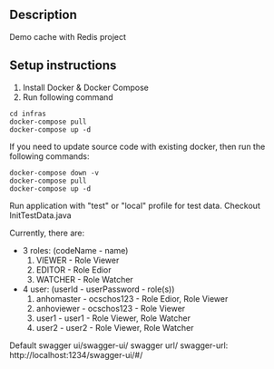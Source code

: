 ## Description
Demo cache with Redis project

## Setup instructions
1. Install Docker & Docker Compose
2. Run following command

```shell
cd infras
docker-compose pull
docker-compose up -d
```

If you need to update source code with existing docker, then run the following commands:

```shell
docker-compose down -v
docker-compose pull
docker-compose up -d
```

Run application with "test" or "local" profile for test data.
Checkout InitTestData.java

Currently, there are: 
- 3 roles: (codeName - name)
    1. VIEWER - Role Viewer
    2. EDITOR - Role Edior
    3. WATCHER - Role Watcher
- 4 user: (userId - userPassword - role(s))
    1. anhomaster - ocschos123 - Role Edior, Role Viewer
    2. anhoviewer - ocschos123 - Role Viewer
    3. user1 - user1 - Role Viewer, Role Watcher
    4. user2 - user2 - Role Viewer, Role Watcher
    
Default swagger ui/swagger-ui/ swagger url/ swagger-url: http://localhost:1234/swagger-ui/#/